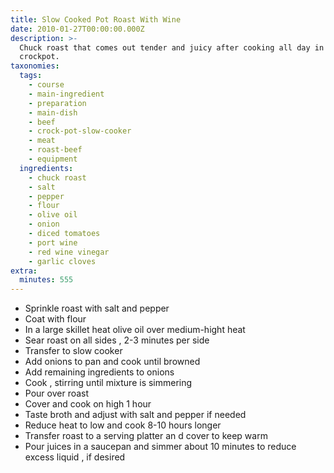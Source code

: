 ```yaml
---
title: Slow Cooked Pot Roast With Wine
date: 2010-01-27T00:00:00.000Z
description: >-
  Chuck roast that comes out tender and juicy after cooking all day in the
  crockpot.
taxonomies:
  tags:
    - course
    - main-ingredient
    - preparation
    - main-dish
    - beef
    - crock-pot-slow-cooker
    - meat
    - roast-beef
    - equipment
  ingredients:
    - chuck roast
    - salt
    - pepper
    - flour
    - olive oil
    - onion
    - diced tomatoes
    - port wine
    - red wine vinegar
    - garlic cloves
extra:
  minutes: 555
---
```

 - Sprinkle roast with salt and pepper
 - Coat with flour
 - In a large skillet heat olive oil over medium-hight heat
 - Sear roast on all sides , 2-3 minutes per side
 - Transfer to slow cooker
 - Add onions to pan and cook until browned
 - Add remaining ingredients to onions
 - Cook , stirring until mixture is simmering
 - Pour over roast
 - Cover and cook on high 1 hour
 - Taste broth and adjust with salt and pepper if needed
 - Reduce heat to low and cook 8-10 hours longer
 - Transfer roast to a serving platter an d cover to keep warm
 - Pour juices in a saucepan and simmer about 10 minutes to reduce excess liquid , if desired
